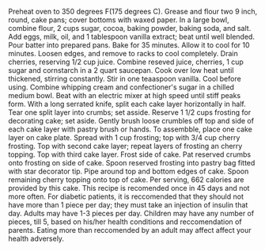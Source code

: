Preheat oven to 350 degrees F(175 degrees C). Grease and flour two 9 inch, round, cake pans; cover bottoms with waxed paper.
In a large bowl, combine flour, 2 cups sugar, cocoa, baking powder, baking soda, and salt. Add eggs, milk, oil, and 1 tablespoon vanilla extract; beat until well blended. Pour batter into prepared pans.
Bake for 35 minutes. Allow it to cool for 10 minutes. Loosen edges, and remove to racks to cool completely.
Drain cherries, reserving 1/2 cup juice. Combine reseved juice, cherries, 1 cup sugar and cornstarch in a  2 quart saucepan. Cook over low heat until thickened, stirring constantly. Stir in one teaaspoon vanilla. Cool before using.
Combine whipping cream and confectioner's  sugar in a chilled medium bowl. Beat with an electric mixer at high speed until stiff peaks form.
With a long serrated knife, split each cake layer horizontally in half. Tear one split layer into crumbs; set asside. Reserve 1 1/2 cups frosting for decorating cake; set aside. Gently brush loose crumbles off top and side of each cake layer with pastry brush or hands. To assembble, place one cake layer on cake plate. Spread with 1 cup frosting; top with 3/4 cup cherry frosting. Top with second cake layer; repeat layers of frosting an cherry topping. Top with third cake layer. Frost side of cake. Pat reserved crumbs onto frosting on side of cake. Spoon reserved frosting into pastry bag fitted with star decorator tip. Pipe around top and bottom edges of cake. Spoon remaining cherry topping onto top of cake.
Per serving, 662 calories are provided by this cake.
This recipe is recomended once  in 45 days and not more often.
For diabetic patients, it is reccomended that they should not have more than 1 piece per day; they must take an injection of insulin that day.
Adults may have 1-3 pieces per day.
Children may have any number of pieces, till 5, based  on his/her health conditions and reccomendation of parents. Eating more than reccomended by  an adult may affect affect your health adversely.